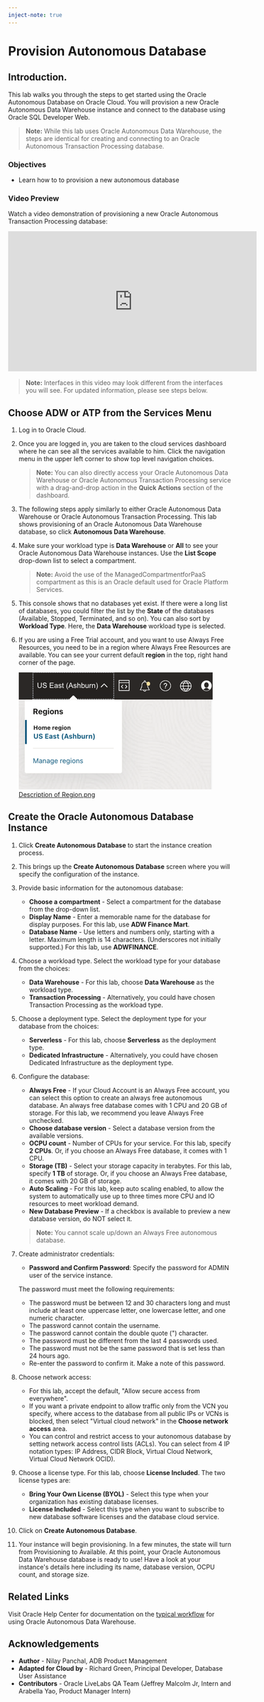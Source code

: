 ```yaml
---
inject-note: true
---
```

# Provision Autonomous Database

## Introduction.

This lab walks you through the steps to get started using the Oracle Autonomous Database on Oracle Cloud. You will provision a new Oracle Autonomous Data Warehouse instance and connect to the database using Oracle SQL Developer Web.

> **Note:** While this lab uses Oracle Autonomous Data Warehouse, the steps are identical for creating and connecting to an Oracle Autonomous Transaction Processing database.

### Objectives

-   Learn how to to provision a new autonomous database

### Video Preview

Watch a video demonstration of provisioning a new Oracle Autonomous Transaction Processing database: 

<iframe width="560" height="315" src="https://www.youtube.com/embed/Q6hxMaAPghI" frameborder="0" allow="accelerometer; autoplay; clipboard-write; encrypted-media; gyroscope; picture-in-picture" allowfullscreen></iframe>

> **Note:** Interfaces in this video may look different from the interfaces you will see. For updated information, please see steps below.

## Choose ADW or ATP from the Services Menu

1. Log in to Oracle Cloud.
2. Once you are logged in, you are taken to the cloud services dashboard where he can see all the services available to him. Click the navigation menu in the upper left corner to show top level navigation choices.

    > **Note:** You can also directly access your Oracle Autonomous Data Warehouse or Oracle Autonomous Transaction Processing service with a drag-and-drop action in the __Quick Actions__ section of the dashboard.


3. The following steps apply similarly to either Oracle Autonomous Data Warehouse or Oracle Autonomous Transaction Processing. This lab shows provisioning of an Oracle Autonomous Data Warehouse database, so click **Autonomous Data Warehouse**.


4. Make sure your workload type is __Data Warehouse__ or __All__ to see your Oracle Autonomous Data Warehouse instances. Use the __List Scope__ drop-down list to select a compartment. 

     > **Note:** Avoid the use of the ManagedCompartmentforPaaS compartment as this is an Oracle default used for Oracle Platform Services.

5. This console shows that no databases yet exist. If there were a long list of databases, you could filter the list by the **State** of the databases (Available, Stopped, Terminated, and so on). You can also sort by __Workload Type__. Here, the __Data Warehouse__ workload type is selected.

6. If you are using a Free Trial account, and you want to use Always Free Resources, you need to be in a region where Always Free Resources are available. You can see your current default **region** in the top, right hand corner of the page.

    ![Select region on the far upper-right corner of the page.](./images/Region.png " ")
    [Description of Region.png](./files/regionDescrption.txt)

## Create the Oracle Autonomous Database Instance

1. Click **Create Autonomous Database** to start the instance creation process.


2.  This brings up the __Create Autonomous Database__ screen where you will specify the configuration of the instance.
3. Provide basic information for the autonomous database:

    - __Choose a compartment__ - Select a compartment for the database from the drop-down list.
    - __Display Name__ - Enter a memorable name for the database for display purposes. For this lab, use __ADW Finance Mart__.
    - __Database Name__ - Use letters and numbers only, starting with a letter. Maximum length is 14 characters. (Underscores not initially supported.) For this lab, use __ADWFINANCE__.

4. Choose a workload type. Select the workload type for your database from the choices:

    - __Data Warehouse__ - For this lab, choose __Data Warehouse__ as the workload type.
    - __Transaction Processing__ - Alternatively, you could have chosen Transaction Processing as the workload type.

5. Choose a deployment type. Select the deployment type for your database from the choices:

    - __Serverless__ - For this lab, choose __Serverless__ as the deployment type.
    - __Dedicated Infrastructure__ - Alternatively, you could have chosen Dedicated Infrastructure as the deployment type.

6. Configure the database:

    - __Always Free__ - If your Cloud Account is an Always Free account, you can select this option to create an always free autonomous database. An always free database comes with 1 CPU and 20 GB of storage. For this lab, we recommend you leave Always Free unchecked.
    - __Choose database version__ - Select a database version from the available versions.
    - __OCPU count__ - Number of CPUs for your service. For this lab, specify __2 CPUs__. Or, if you choose an Always Free database, it comes with 1 CPU.
    - __Storage (TB)__ - Select your storage capacity in terabytes. For this lab, specify __1 TB__ of storage. Or, if you choose an Always Free database, it comes with 20 GB of storage.
    - __Auto Scaling__ - For this lab, keep auto scaling enabled, to allow the system to automatically use up to three times more CPU and IO resources to meet workload demand.
    - __New Database Preview__ - If a checkbox is available to preview a new database version, do NOT select it.

     > **Note:** You cannot scale up/down an Always Free autonomous database.

7. Create administrator credentials:

    - **Password and Confirm Password**: Specify the password for ADMIN user of the service instance. 
    
    The password must meet the following requirements:
    - The password must be between 12 and 30 characters long and must include at least one uppercase letter, one lowercase letter, and one numeric character.
    - The password cannot contain the username.
    - The password cannot contain the double quote (") character.
    - The password must be different from the last 4 passwords used.
    - The password must not be the same password that is set less than 24 hours ago.
    - Re-enter the password to confirm it. Make a note of this password.

8. Choose network access:
    - For this lab, accept the default, "Allow secure access from everywhere".
    - If you want a private endpoint to allow traffic only from the VCN you specify, where access to the database from all public IPs or VCNs is blocked, then select "Virtual cloud network" in the **Choose network access** area.
    - You can control and restrict access to your autonomous database by setting network access control lists (ACLs). You can select from 4 IP notation types: IP Address, CIDR Block, Virtual Cloud Network, Virtual Cloud Network OCID).

9. Choose a license type. For this lab, choose __License Included__. The two license types are:

    - __Bring Your Own License (BYOL)__ - Select this type when your organization has existing database licenses.
    - __License Included__ - Select this type when you want to subscribe to new database software licenses and the database cloud service.

10. Click on __Create Autonomous Database__.

11.  Your instance will begin provisioning. In a few minutes, the state will turn from Provisioning to Available. At this point, your Oracle Autonomous Data Warehouse database is ready to use! Have a look at your instance's details here including its name, database version, OCPU count, and storage size.

## Related Links

Visit Oracle Help Center for documentation on the [typical workflow](https://docs.oracle.com/en/cloud/paas/autonomous-data-warehouse-cloud/user/autonomous-workflow.html#GUID-5780368D-6D40-475C-8DEB-DBA14BA675C3) for using Oracle Autonomous Data Warehouse.

## Acknowledgements

- **Author** - Nilay Panchal, ADB Product Management
- **Adapted for Cloud by** - Richard Green, Principal Developer, Database User Assistance
- **Contributors** - Oracle LiveLabs QA Team (Jeffrey Malcolm Jr, Intern and Arabella Yao, Product Manager Intern)

